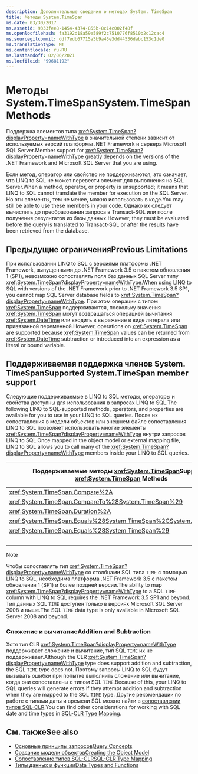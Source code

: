 ```yaml
---
description: Дополнительные сведения о методах System. TimeSpan
title: Методы System.TimeSpan
ms.date: 03/30/2017
ms.assetid: 9333fee8-1454-4374-855b-8c14c002f48f
ms.openlocfilehash: fa3192d18a59e589f2c7510776f8510b2c12cac4
ms.sourcegitcommit: ddf7edb67715a5b9a45e3dd44536dabc153c1de0
ms.translationtype: MT
ms.contentlocale: ru-RU
ms.lasthandoff: 02/06/2021
ms.locfileid: "99681192"
---
```

# <a name="systemtimespan-methods"></a><span data-ttu-id="77cbb-103">Методы System.TimeSpan</span><span class="sxs-lookup"><span data-stu-id="77cbb-103">System.TimeSpan Methods</span></span>

<span data-ttu-id="77cbb-104">Поддержка элементов типа <xref:System.TimeSpan?displayProperty=nameWithType> в значительной степени зависит от используемых версий платформы .NET Framework и сервера Microsoft SQL Server.</span><span class="sxs-lookup"><span data-stu-id="77cbb-104">Member support for <xref:System.TimeSpan?displayProperty=nameWithType> greatly depends on the versions of the .NET Framework and Microsoft SQL Server that you are using.</span></span>  
  
 <span data-ttu-id="77cbb-105">Если метод, оператор или свойство не поддерживаются, это означает, что LINQ to SQL не может перевести элемент для выполнения на SQL Server.</span><span class="sxs-lookup"><span data-stu-id="77cbb-105">When a method, operator, or property is unsupported; it means that LINQ to SQL cannot translate the member for execution on the SQL Server.</span></span> <span data-ttu-id="77cbb-106">Но эти элементы, тем не менее, можно использовать в коде.</span><span class="sxs-lookup"><span data-stu-id="77cbb-106">You may still be able to use these members in your code.</span></span> <span data-ttu-id="77cbb-107">Однако их следует вычислять до преобразования запроса в Transact-SQL или после получения результатов из базы данных.</span><span class="sxs-lookup"><span data-stu-id="77cbb-107">However, they must be evaluated before the query is translated to Transact-SQL or after the results have been retrieved from the database.</span></span>  
  
## <a name="previous-limitations"></a><span data-ttu-id="77cbb-108">Предыдущие ограничения</span><span class="sxs-lookup"><span data-stu-id="77cbb-108">Previous Limitations</span></span>  

 <span data-ttu-id="77cbb-109">При использовании LINQ to SQL с версиями платформы .NET Framework, выпущенными до .NET Framework 3.5 с пакетом обновления 1 (SP1), невозможно сопоставлять поля баз данных SQL Server типу <xref:System.TimeSpan?displayProperty=nameWithType>.</span><span class="sxs-lookup"><span data-stu-id="77cbb-109">When using LINQ to SQL with versions of the .NET Framework prior to .NET Framework 3.5 SP1, you cannot map SQL Server database fields to <xref:System.TimeSpan?displayProperty=nameWithType>.</span></span> <span data-ttu-id="77cbb-110">При этом операции с типом <xref:System.TimeSpan> поддерживаются, поскольку значения <xref:System.TimeSpan> могут возвращаться операцией вычитания <xref:System.DateTime> или входить в выражение в виде литерала или привязанной переменной.</span><span class="sxs-lookup"><span data-stu-id="77cbb-110">However, operations on <xref:System.TimeSpan> are supported because <xref:System.TimeSpan> values can be returned from <xref:System.DateTime> subtraction or introduced into an expression as a literal or bound variable.</span></span>  
  
## <a name="supported-systemtimespan-member-support"></a><span data-ttu-id="77cbb-111">Поддерживаемая поддержка членов System. TimeSpan</span><span class="sxs-lookup"><span data-stu-id="77cbb-111">Supported System.TimeSpan member support</span></span>

 <span data-ttu-id="77cbb-112">Следующие поддерживаемые в LINQ to SQL методы, операторы и свойства доступны для использования в запросах LINQ to SQL.</span><span class="sxs-lookup"><span data-stu-id="77cbb-112">The following LINQ to SQL-supported methods, operators, and properties are available for you to use in your LINQ to SQL queries.</span></span> <span data-ttu-id="77cbb-113">После их сопоставления в модели объектов или внешнем файле сопоставления LINQ to SQL позволяет использовать многие элементы <xref:System.TimeSpan?displayProperty=nameWithType> внутри запросов LINQ to SQL.</span><span class="sxs-lookup"><span data-stu-id="77cbb-113">Once mapped in the object model or external mapping file, LINQ to SQL allows you to call many of the <xref:System.TimeSpan?displayProperty=nameWithType> members inside your LINQ to SQL queries.</span></span>  
  
|<span data-ttu-id="77cbb-114">Поддерживаемые методы <xref:System.TimeSpan></span><span class="sxs-lookup"><span data-stu-id="77cbb-114">Supported <xref:System.TimeSpan> Methods</span></span>|<span data-ttu-id="77cbb-115">Поддерживаемые операторы <xref:System.TimeSpan></span><span class="sxs-lookup"><span data-stu-id="77cbb-115">Supported <xref:System.TimeSpan> Operators</span></span>|<span data-ttu-id="77cbb-116">Поддерживаемые свойства <xref:System.TimeSpan></span><span class="sxs-lookup"><span data-stu-id="77cbb-116">Supported <xref:System.TimeSpan> Properties</span></span>|  
|------------------------------------------------------------------------------------------------------------------------------------------------|--------------------------------------------------------------------------------------------------------------------------------------------------|---------------------------------------------------------------------------------------------------------------------------------------------------|  
|<xref:System.TimeSpan.Compare%2A>|<xref:System.TimeSpan.op_Equality%2A>|<xref:System.TimeSpan.Days%2A>|  
|<xref:System.TimeSpan.CompareTo%28System.TimeSpan%29>|<xref:System.TimeSpan.op_GreaterThan%2A>|<xref:System.TimeSpan.Hours%2A>|  
|<xref:System.TimeSpan.Duration%2A>|<xref:System.TimeSpan.op_GreaterThanOrEqual%2A>|<xref:System.TimeSpan.MaxValue>|  
|<xref:System.TimeSpan.Equals%28System.TimeSpan%2CSystem.TimeSpan%29>|<xref:System.TimeSpan.op_Inequality%2A>|<xref:System.TimeSpan.Milliseconds%2A>|  
|<xref:System.TimeSpan.Equals%28System.TimeSpan%29>|<xref:System.TimeSpan.op_LessThan%2A>|<xref:System.TimeSpan.Minutes%2A>|  
||<xref:System.TimeSpan.op_LessThanOrEqual%2A>|<xref:System.TimeSpan.MinValue>|  
  
> [!NOTE]
> <span data-ttu-id="77cbb-117">Чтобы сопоставлять тип <xref:System.TimeSpan?displayProperty=nameWithType> со столбцами SQL типа `TIME` с помощью LINQ to SQL, необходима платформа .NET Framework 3.5 с пакетом обновления 1 (SP1) и более поздней версии.</span><span class="sxs-lookup"><span data-stu-id="77cbb-117">The ability to map <xref:System.TimeSpan?displayProperty=nameWithType> to a SQL `TIME` column with LINQ to SQL requires the .NET Framework 3.5 SP1 and beyond.</span></span> <span data-ttu-id="77cbb-118">Тип данных SQL `TIME` доступен только в версиях Microsoft SQL Server 2008 и выше.</span><span class="sxs-lookup"><span data-stu-id="77cbb-118">The SQL `TIME` data type is only available in Microsoft SQL Server 2008 and beyond.</span></span>  
  
### <a name="addition-and-subtraction"></a><span data-ttu-id="77cbb-119">Сложение и вычитание</span><span class="sxs-lookup"><span data-stu-id="77cbb-119">Addition and Subtraction</span></span>  

 <span data-ttu-id="77cbb-120">Хотя тип CLR <xref:System.TimeSpan?displayProperty=nameWithType> поддерживает сложение и вычитание, тип SQL `TIME` их не поддерживает.</span><span class="sxs-lookup"><span data-stu-id="77cbb-120">Although the CLR <xref:System.TimeSpan?displayProperty=nameWithType> type does support addition and subtraction, the SQL `TIME` type does not.</span></span> <span data-ttu-id="77cbb-121">Поэтому запросы LINQ to SQL будут вызывать ошибки при попытке выполнить сложение или вычитание, когда они сопоставлены с типом SQL `TIME`.</span><span class="sxs-lookup"><span data-stu-id="77cbb-121">Because of this, your LINQ to SQL queries will generate errors if they attempt addition and subtraction when they are mapped to the SQL `TIME` type.</span></span> <span data-ttu-id="77cbb-122">Другие рекомендации по работе с типами даты и времени SQL можно найти в [сопоставлении типов SQL-CLR](sql-clr-type-mapping.md).</span><span class="sxs-lookup"><span data-stu-id="77cbb-122">You can find other considerations for working with SQL date and time types in [SQL-CLR Type Mapping](sql-clr-type-mapping.md).</span></span>  
  
## <a name="see-also"></a><span data-ttu-id="77cbb-123">См. также</span><span class="sxs-lookup"><span data-stu-id="77cbb-123">See also</span></span>

- [<span data-ttu-id="77cbb-124">Основные принципы запросов</span><span class="sxs-lookup"><span data-stu-id="77cbb-124">Query Concepts</span></span>](query-concepts.md)
- [<span data-ttu-id="77cbb-125">Создание модели объектов</span><span class="sxs-lookup"><span data-stu-id="77cbb-125">Creating the Object Model</span></span>](creating-the-object-model.md)
- [<span data-ttu-id="77cbb-126">Сопоставление типов SQL-CLR</span><span class="sxs-lookup"><span data-stu-id="77cbb-126">SQL-CLR Type Mapping</span></span>](sql-clr-type-mapping.md)
- [<span data-ttu-id="77cbb-127">Типы данных и функции</span><span class="sxs-lookup"><span data-stu-id="77cbb-127">Data Types and Functions</span></span>](data-types-and-functions.md)

